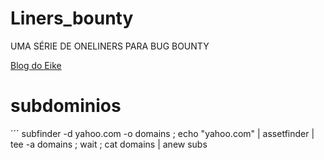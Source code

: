 # Liners_bounty
UMA SÉRIE DE ONELINERS PARA BUG BOUNTY

[Blog do Eike](https://ei7hacker.blogspot.com/)

# subdominios

´´´ subfinder -d yahoo.com -o domains ; echo "yahoo.com" | assetfinder | tee -a domains ; wait ; cat domains | anew subs 
